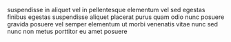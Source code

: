 suspendisse in aliquet vel in pellentesque elementum vel sed egestas finibus
egestas suspendisse aliquet placerat purus quam odio nunc posuere gravida
posuere vel semper elementum ut morbi venenatis vitae nunc sed nunc non metus
porttitor eu amet posuere